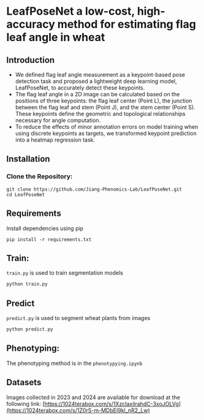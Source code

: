 # LeafPoseNet a low-cost, high-accuracy method for estimating flag leaf angle in wheat
## Introduction
- We defined flag leaf angle measurement as a keypoint-based pose detection task and proposed a lightweight deep learning model, LeafPoseNet, to accurately detect these keypoints. 
- The flag leaf angle in a 2D image can be calculated based on the positions of three keypoints: the flag leaf center (Point L), the junction between the flag leaf and stem (Point J), and the stem center (Point S). These keypoints define the geometric and topological relationships necessary for angle computation. 
- To reduce the effects of minor annotation errors on model training when using discrete keypoints as targets, we transformed keypoint prediction into a heatmap regression task. 


## Installation

### Clone the Repository: 
```
git clone https://github.com/Jiang-Phenomics-Lab/LeafPoseNet.git
cd LeafPoseNet
```

## Requirements
Install dependencies using pip
```
pip install -r requirements.txt
```

## Train:
`train.py` is used to train segmentation models
```bash
python train.py
```
## Predict
`predict.py` is used to segment wheat plants from images
```bash
python predict.py
```
## Phenotyping:
The phenotyping method is in the `phenotypying.ipynb` 

## Datasets
Images collected in 2023 and 2024 are available for download at the following link:
[https://1024terabox.com/s/1XzcIaxilrahdC-3xoJOLVg](https://1024terabox.com/s/1Z0rS-m-MDbEI9kl_nR2_Lw)




